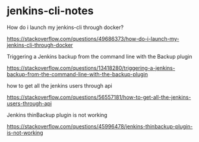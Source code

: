 # jenkins-cli-notes

How do i launch my jenkins-cli through docker?

https://stackoverflow.com/questions/49686373/how-do-i-launch-my-jenkins-cli-through-docker

Triggering a Jenkins backup from the command line with the Backup plugin

https://stackoverflow.com/questions/13418280/triggering-a-jenkins-backup-from-the-command-line-with-the-backup-plugin

how to get all the jenkins users through api

https://stackoverflow.com/questions/56557181/how-to-get-all-the-jenkins-users-through-api

Jenkins thinBackup plugin is not working

https://stackoverflow.com/questions/45996478/jenkins-thinbackup-plugin-is-not-working
